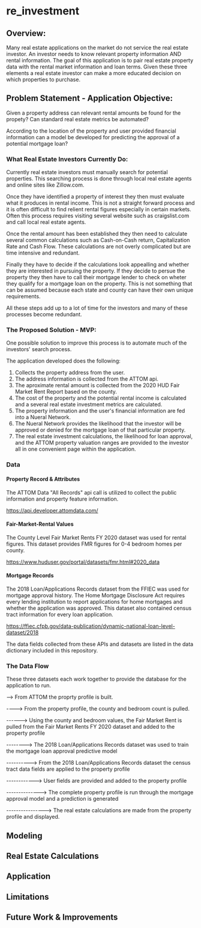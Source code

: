# re_investment

## Overview:

Many real estate applications on the market do not service the real estate investor. An investor needs to know relevant property information AND rental information. The goal of this application is to pair real estate property data with the rental market information and loan terms. Given these three elements a real estate investor can make a more educated decision on which properties to purchase.

## Problem Statement - Application Objective:

Given a property address can relevant rental amounts be found for the propety? Can standard real estate metrics be automated?

According to the location of the property and user provided financial information can a model be developed for predicting the approval of a potential mortgage loan?

### What Real Estate Investors Currently Do:

Currently real estate investors must manually search for potential properties. This searching process is done through local real estate agents and online sites like Zillow.com. 

Once they have identified a property of interest they then must evaluate what it produces in rental income. This is not a straight forward process and it is often difficult to find relient rental figures especially in certain markets. Often this process requires visiting several website such as craigslist.com and call local real estate agents. 

Once the rental amount has been established they then need to calculate several common calculations such as Cash-on-Cash return, Capitalization Rate and Cash Flow. These calculations are not overly complicated but are time intensive and redundant. 

Finally they have to decide if the calculations look appealling and whether they are interested in pursuing the property. If they decide to persue the property they then have to call their mortgage lender to check on wheter they qualify for a mortgage loan on the property. This is not something that can be assumed because each state and county can have their own unique requirements. 

All these steps add up to a lot of time for the investors and many of these processes become redundant.

### The Proposed Solution - MVP:

One possible solution to improve this process is to automate much of the investors' search process. 

The application developed does the following:

1) Collects the property address from the user.
2) The address information is collected from the ATTOM api.
3) The aproximate rental amount is collected from the 2020 HUD Fair Market Rent Report based on the county.
4) The cost of the property and the potential rental income is calculated and a several real estate investment metrics are calculated.
5) The property information and the user's financial information are fed into a Nueral Network.
6) The Nueral Network provides the likelihood that the investor will be approved or denied for the mortgage loan of that particular property.
7) The real estate investment calculations, the likelihood for loan approval, and the ATTOM property valuation ranges are provided to the investor all in one convenient page within the application.  

### Data

#### Property Record & Attributes
The ATTOM Data "All Records" api call is utilized to collect the public information and property feature information.

https://api.developer.attomdata.com/

#### Fair-Market-Rental Values
The County Level Fair Market Rents FY 2020 dataset was used for rental figures. This dataset provides FMR figures for 0-4 bedroom homes per county.

https://www.huduser.gov/portal/datasets/fmr.html#2020_data

#### Mortgage Records
The 2018 Loan/Applications Records dataset from the FFIEC was used for mortgage approval history. The Home Mortgage Disclosure Act requires every lending institution to report applications for home mortgages and whether the application was approved. This dataset also contained census tract information for every loan application.

https://ffiec.cfpb.gov/data-publication/dynamic-national-loan-level-dataset/2018

The data fields collected from these APIs and datasets are listed in the data dictionary included in this repository.

### The Data Flow
These three datasets each work together to provide the database for the application to run.

--> From ATTOM the proprty profile is built.

----> From the property profile, the county and bedroom count is pulled.

------> Using the county and bedroom values, the Fair Market Rent is pulled from the Fair Market Rents FY 2020 dataset and added to the property profile

--------> The 2018 Loan/Applications Records dataset was used to train the mortgage loan approval predictive model

----------> From the 2018 Loan/Applications Records dataset the census tract data fields are applied to the property profile

------------> User fields are provided and added to the property profile

--------------> The complete property profile is run through the mortgage approval model and a prediction is generated

----------------> The real estate calculations are made from the property profile and displayed.
     

## Modeling

## Real Estate Calculations
  
## Application
  
## Limitations

## Future Work & Improvements
  
